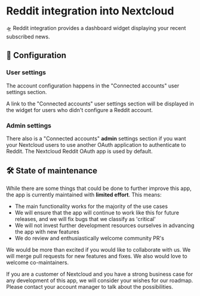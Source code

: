 <!--
  - SPDX-FileCopyrightText: 2020 Nextcloud GmbH and Nextcloud contributors
  - SPDX-License-Identifier: CC0-1.0
-->
# Reddit integration into Nextcloud

🛸 Reddit integration provides a dashboard widget displaying your recent subscribed news.

## 🔧 Configuration

### User settings

The account configuration happens in the "Connected accounts" user settings section.

A link to the "Connected accounts" user settings section will be displayed in the widget for users who didn't configure a Reddit account.

### Admin settings

There also is a "Connected accounts" **admin** settings section if you want your Nextcloud users to use another OAuth application to authenticate to Reddit. The Nextcloud Reddit OAuth app is used by default.

## 🛠️ State of maintenance

While there are some things that could be done to further improve this app, the app is currently maintained with **limited effort**. This means:

* The main functionality works for the majority of the use cases
* We will ensure that the app will continue to work like this for future releases, and we will fix bugs that we classify as 'critical'
* We will not invest further development resources ourselves in advancing the app with new features
* We do review and enthusiastically welcome community PR's

We would be more than excited if you would like to collaborate with us. We will merge pull requests for new features and fixes. We also would love to welcome co-maintainers.

If you are a customer of Nextcloud and you have a strong business case for any development of this app, we will consider your wishes for our roadmap. Please contact your account manager to talk about the possibilities.
